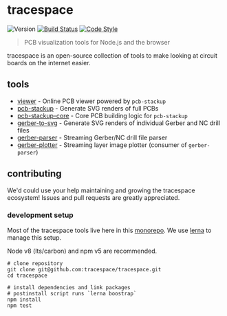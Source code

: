 # tracespace

![Version][version-badge]
[![Build Status][build-badge]][build]
[![Code Style][code-style-badge]][code-style]

> PCB visualization tools for Node.js and the browser

tracespace is an open-source collection of tools to make looking at circuit boards on the internet easier.

## tools

*   [viewer][] - Online PCB viewer powered by `pcb-stackup`
*   [pcb-stackup][] - Generate SVG renders of full PCBs
*   [pcb-stackup-core][] - Core PCB building logic for `pcb-stackup`
*   [gerber-to-svg][] - Generate SVG renders of individual Gerber and NC drill files
*   [gerber-parser][] - Streaming Gerber/NC drill file parser
*   [gerber-plotter][] - Streaming layer image plotter (consumer of `gerber-parser`)

## contributing

We'd could use your help maintaining and growing the tracespace ecosystem! Issues and pull requests are greatly appreciated.

### development setup

Most of the tracespace tools live here in this [monorepo][]. We use [lerna][] to manage this setup.

Node v8 (lts/carbon) and npm v5 are recommended.

```shell
# clone repository
git clone git@github.com:tracespace/tracespace.git
cd tracespace

# install dependencies and link packages
# postinstall script runs `lerna boostrap`
npm install
npm test
```

[viewer]: http://viewer.tracespace.io
[pcb-stackup]: https://github.com/tracespace/pcb-stackup
[gerber-to-svg]: ./packages/gerber-to-svg
[pcb-stackup-core]: ./packages/pcb-stackup-core
[gerber-parser]: ./packages/gerber-parser
[gerber-plotter]: ./packages/gerber-plotter

[monorepo]: https://github.com/babel/babel/blob/master/doc/design/monorepo.md
[lerna]: https://lernajs.io/

[version-badge]: https://img.shields.io/badge/dynamic/json.svg?style=flat-square&label=version&colorB=00bfff&query=$.version&uri=https%3A%2F%2Fraw.githubusercontent.com%2Ftracespace%2Fgerber-to-svg%2Fnext%2Flerna.json

[build]: https://travis-ci.org/tracespace/gerber-to-svg/branches
[build-badge]: http://img.shields.io/travis/tracespace/gerber-to-svg/next.svg?style=flat-square
[code-style]: https://standardjs.com
[code-style-badge]: https://img.shields.io/badge/code_style-standard-brightgreen.svg?style=flat-square
